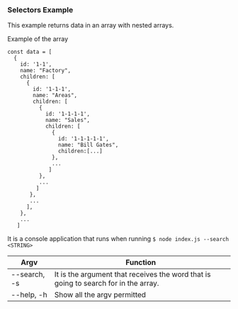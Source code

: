 ### Selectors Example

This example returns data in an array with nested arrays.

Example of the array 
```
const data = [
  {
    id: '1-1',
    name: "Factory",
    children: [
      {
        id: '1-1-1',
        name: "Areas",
        children: [
          {                
            id: '1-1-1-1',
            name: "Sales",
            children: [
              {
                id: '1-1-1-1-1',
                name: "Bill Gates",
                children:[...]
              },
              ...
             ]
          },
          ...
         ]
       },
       ...
      ],
    },
    ...
   ]
```

It is a console application that runs when running `$ node index.js --search <STRING>`

| Argv |  Function |
| ------ | ------ |
| --search, -s | It is the argument that receives the word that is going to search for in the array. |
| --help, -h | Show all the argv permitted |
